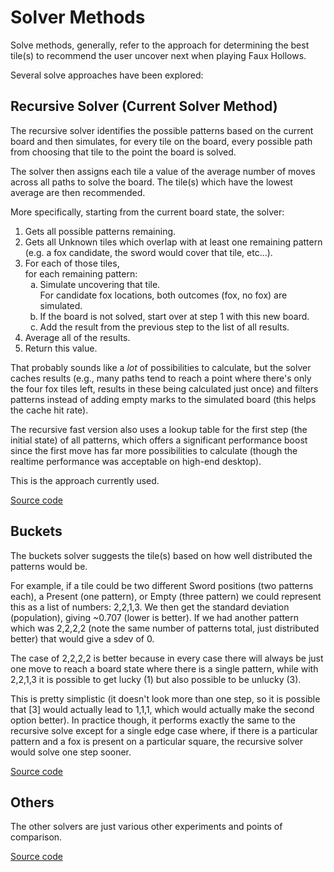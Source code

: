 # Solver Methods

Solve methods, generally, refer to the approach for determining the best tile(s) to recommend the user uncover next when playing Faux Hollows.

Several solve approaches have been explored:

## Recursive Solver (Current Solver Method)

The recursive solver identifies the possible patterns based on the current board and then simulates, for every tile on the board, every possible path from choosing that tile to the point the board is solved.

The solver then assigns each tile a value of the average number of moves across all paths to solve the board. The tile(s) which have the lowest average are then recommended.

More specifically, starting from the current board state, the solver:

<ol>
  <li>Gets all possible patterns remaining.</li>
  <li>Gets all Unknown tiles which overlap with at least one remaining pattern (e.g. a fox candidate, the sword would cover that tile, etc...).</li>
  <li>For each of those tiles,<br>for each remaining pattern:
    <ol type="a">
      <li>Simulate uncovering that tile.<br>For candidate fox locations, both outcomes (fox, no fox) are simulated.</li>
      <li>If the board is not solved, start over at step 1 with this new board.</li>
      <li>Add the result from the previous step to the list of all results.</li>
    </ol>
  </li>
  <li>Average all of the results.</li>
  <li>Return this value.</li>
</ol>

That probably sounds like a _lot_ of possibilities to calculate, but the solver caches results (e.g., many paths tend to reach a point where there's only the four fox tiles left, results in these being calculated just once) and filters patterns instead of adding empty marks to the simulated board (this helps the cache hit rate).

The recursive fast version also uses a lookup table for the first step (the initial state) of all patterns, which offers a significant performance boost since the first move has far more possibilities to calculate (though the realtime performance was acceptable on high-end desktop).

This is the approach currently used.

[Source code](../../src/game/solver/modules/calculate-state-candidates/community-data-state-candidates/recursive-fast.ts)

## Buckets

The buckets solver suggests the tile(s) based on how well distributed the patterns would be.

For example, if a tile could be two different Sword positions (two patterns each), a Present (one pattern), or Empty (three pattern) we could represent this as a list of numbers: 2,2,1,3. We then get the standard deviation (population), giving ~0.707 (lower is better). If we had another pattern which was 2,2,2,2 (note the same number of patterns total, just distributed better) that would give a sdev of 0.

The case of 2,2,2,2 is better because in every case there will always be just one move to reach a board state where there is a single pattern, while with 2,2,1,3 it is possible to get lucky (1) but also possible to be unlucky (3).

This is pretty simplistic (it doesn't look more than one step, so it is possible that [3] would actually lead to 1,1,1, which would actually make the second option better). In practice though, it performs exactly the same to the recursive solve except for a single edge case where, if there is a particular pattern and a fox is present on a particular square, the recursive solver would solve one step sooner.

[Source code](../../src/game/solver/modules/calculate-state-candidates/community-data-state-candidates/buckets.ts)

## Others

The other solvers are just various other experiments and points of comparison.

[Source code](../../src/game/solver/modules/calculate-state-candidates)
